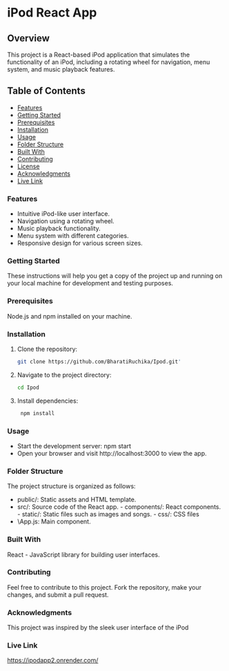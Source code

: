 # iPod React App

## Overview

This project is a React-based iPod application that simulates the functionality of an iPod, including a rotating wheel for navigation, menu system, and music playback features.

## Table of Contents

- [Features](#Features)
- [Getting Started](#getting-started)
- [Prerequisites](#prerequisites)
- [Installation](#installation)
- [Usage](#usage)
- [Folder Structure](#folder-structure)
- [Built With](#built-with)
- [Contributing](#contributing)
- [License](#license)
- [Acknowledgments](#acknowledgments)
- [Live Link](#LiveLink)

### Features

- Intuitive iPod-like user interface.
- Navigation using a rotating wheel.
- Music playback functionality.
- Menu system with different categories.
- Responsive design for various screen sizes.

### Getting Started

These instructions will help you get a copy of the project up and running on your local machine for development and testing purposes.

### Prerequisites

Node.js and npm installed on your machine.

### Installation

1. Clone the repository:

   ```bash
   git clone https://github.com/BharatiRuchika/Ipod.git'

2. Navigate to the project directory:

   ```bash
   cd Ipod

4. Install dependencies:
   ```bash
    npm install

### Usage

- Start the development server: npm start
- Open your browser and visit http://localhost:3000 to view the app.

### Folder Structure
The project structure is organized as follows:

- public/: Static assets and HTML template.
- src/: Source code of the React app.
      - components/: React components.
      - static/: Static files such as images and songs.
      - css/: CSS files
- \App.js: Main component.

### Built With
React - JavaScript library for building user interfaces.

### Contributing
Feel free to contribute to this project. Fork the repository, make your changes, and submit a pull request.

### Acknowledgments
This project was inspired by the sleek user interface of the iPod

### Live Link
https://ipodapp2.onrender.com/







